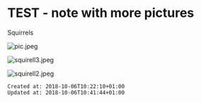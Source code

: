 # TEST - note with more pictures
Squirrels

![pic.jpeg](./_resources/test_-_note_with_more_pictures.resources/pic.jpeg)

![squirell3.jpeg](./_resources/test_-_note_with_more_pictures.resources/squirell3.jpeg)

![squirell2.jpeg](./_resources/test_-_note_with_more_pictures.resources/squirell2.jpeg)

    Created at: 2018-10-06T10:22:10+01:00
    Updated at: 2018-10-06T10:41:44+01:00


